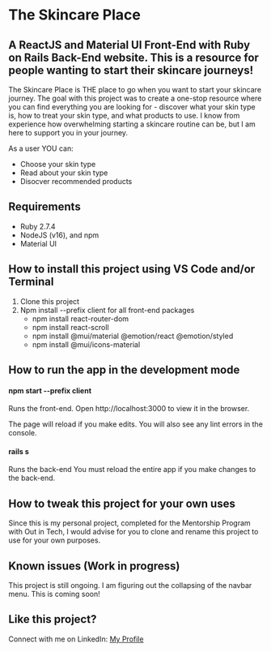 # The Skincare Place

## A ReactJS and Material UI Front-End with Ruby on Rails Back-End website. This is a resource for people wanting to start their skincare journeys!

The Skincare Place is THE place to go when you want to start your skincare journey. The goal with this project was to create a one-stop resource where you can find everything you are looking for - discover what your skin type is, how to treat your skin type, and what products to use. I know from experience how overwhelming starting a skincare routine can be, but I am here to support you in your journey.

As a user YOU can:
* Choose your skin type
* Read about your skin type
* Disocver recommended products

## Requirements

- Ruby 2.7.4
- NodeJS (v16), and npm
- Material UI

## How to install this project using VS Code and/or Terminal

1. Clone this project
2. Npm install --prefix client for all front-end packages
    * npm install react-router-dom
    * npm install react-scroll
    * npm install @mui/material @emotion/react @emotion/styled
    * npm install @mui/icons-material

## How to run the app in the development mode

#### npm start --prefix client

Runs the front-end.
Open http://localhost:3000 to view it in the browser.

The page will reload if you make edits.
You will also see any lint errors in the console.

#### rails s

Runs the back-end
You must reload the entire app if you make changes to the back-end.

## How to tweak this project for your own uses

Since this is my personal project, completed for the Mentorship Program with Out in Tech, I would advise for you to clone and rename this project to use for your own purposes.

## Known issues (Work in progress)

This project is still ongoing. I am figuring out the collapsing of the navbar menu. This is coming soon!

## Like this project?

Connect with me on LinkedIn:
[My Profile](https://www.linkedin.com/in/miguel-nazario/)